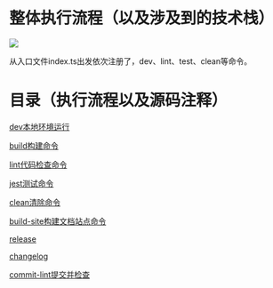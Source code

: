 # 整体执行流程（以及涉及到的技术栈）
![](https://oscimg.oschina.net/oscnet/up-748bfbe8a92685873453e383bae5ee9c198.png)

从入口文件index.ts出发依次注册了，dev、lint、test、clean等命令。

# 目录（执行流程以及源码注释）

[dev本地环境运行](https://github.com/LoveEocding/vant-remarks/blob/master/%40vant2.x/dev.md)

[build构建命令](https://github.com/LoveEocding/vant-remarks/blob/master/%40vant2.x/build.md)

[lint代码检查命令](https://github.com/LoveEocding/vant-remarks/blob/master/%40vant2.x/lint.md)

[jest测试命令](https://github.com/LoveEocding/vant-remarks/blob/master/%40vant2.x/jest.md)

[clean清除命令](https://github.com/LoveEocding/vant-remarks/blob/master/%40vant2.x/clean.md)

[build-site构建文档站点命令](https://github.com/LoveEocding/vant-remarks/blob/master/%40vant2.x/build_site.md)

[release](https://github.com/LoveEocding/vant-remarks/blob/master/%40vant2.x/release.md)

[changelog](https://github.com/LoveEocding/vant-remarks/blob/master/%40vant2.x/changelog.md)

[commit-lint提交并检查](https://github.com/LoveEocding/vant-remarks/blob/master/%40vant2.x/commit_lint.md)

